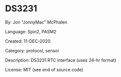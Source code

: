 # DS3231

By: Jon "JonnyMac" McPhalen

Language: Spin2, PASM2

Created: 11-DEC-2020

Category: protocol, sensor

Description:
DS3231 RTC interface (uses 24-hr format)

License: MIT (see end of source code)
